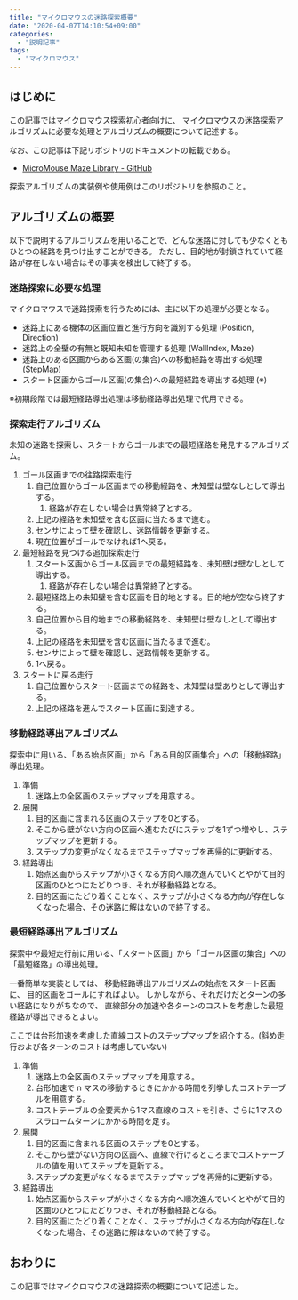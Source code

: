 ```yaml
---
title: "マイクロマウスの迷路探索概要"
date: "2020-04-07T14:10:54+09:00"
categories:
  - "説明記事"
tags:
  - "マイクロマウス"
---
```


## はじめに

この記事ではマイクロマウス探索初心者向けに、
マイクロマウスの迷路探索アルゴリズムに必要な処理とアルゴリズムの概要について記述する。

なお、この記事は下記リポジトリのドキュメントの転載である。

- [MicroMouse Maze Library - GitHub](https://github.com/kerikun11/micromouse-maze-library)

探索アルゴリズムの実装例や使用例はこのリポジトリを参照のこと。

<!--more-->

## アルゴリズムの概要

以下で説明するアルゴリズムを用いることで、どんな迷路に対しても少なくともひとつの経路を見つけ出すことができる。
ただし、目的地が封鎖されていて経路が存在しない場合はその事実を検出して終了する。

### 迷路探索に必要な処理

マイクロマウスで迷路探索を行うためには、主に以下の処理が必要となる。

- 迷路上にある機体の区画位置と進行方向を識別する処理 (Position, Direction)
- 迷路上の全壁の有無と既知未知を管理する処理 (WallIndex, Maze)
- 迷路上のある区画からある区画(の集合)への移動経路を導出する処理 (StepMap)
- スタート区画からゴール区画(の集合)への最短経路を導出する処理 (※)

※初期段階では最短経路導出処理は移動経路導出処理で代用できる。

### 探索走行アルゴリズム

未知の迷路を探索し、スタートからゴールまでの最短経路を発見するアルゴリズム。

1. ゴール区画までの往路探索走行
   1. 自己位置からゴール区画までの移動経路を、未知壁は壁なしとして導出する。
      1. 経路が存在しない場合は異常終了とする。
   2. 上記の経路を未知壁を含む区画に当たるまで進む。
   3. センサによって壁を確認し、迷路情報を更新する。
   4. 現在位置がゴールでなければ1へ戻る。
2. 最短経路を見つける追加探索走行
   1. スタート区画からゴール区画までの最短経路を、未知壁は壁なしとして導出する。
      1. 経路が存在しない場合は異常終了とする。
   2. 最短経路上の未知壁を含む区画を目的地とする。目的地が空なら終了する。
   3. 自己位置から目的地までの移動経路を、未知壁は壁なしとして導出する。
   4. 上記の経路を未知壁を含む区画に当たるまで進む。
   5. センサによって壁を確認し、迷路情報を更新する。
   6. 1へ戻る。
3. スタートに戻る走行
   1. 自己位置からスタート区画までの経路を、未知壁は壁ありとして導出する。
   2. 上記の経路を進んでスタート区画に到達する。

### 移動経路導出アルゴリズム

探索中に用いる、「ある始点区画」から「ある目的区画集合」への「移動経路」導出処理。

1. 準備
   1. 迷路上の全区画のステップマップを用意する。
2. 展開
   1. 目的区画に含まれる区画のステップを0とする。
   2. そこから壁がない方向の区画へ進むたびにステップを1ずつ増やし、ステップマップを更新する。
   3. ステップの変更がなくなるまでステップマップを再帰的に更新する。
3. 経路導出
   1. 始点区画からステップが小さくなる方向へ順次進んでいくとやがて目的区画のひとつにたどりつき、それが移動経路となる。
   2. 目的区画にたどり着くことなく、ステップが小さくなる方向が存在しなくなった場合、その迷路に解はないので終了する。

### 最短経路導出アルゴリズム

探索中や最短走行前に用いる、「スタート区画」から「ゴール区画の集合」への「最短経路」の導出処理。

一番簡単な実装としては、
移動経路導出アルゴリズムの始点をスタート区画に、
目的区画をゴールにすればよい。
しかしながら、それだけだとターンの多い経路になりがちなので、
直線部分の加速や各ターンのコストを考慮した最短経路が導出できるとよい。

ここでは台形加速を考慮した直線コストのステップマップを紹介する。(斜め走行および各ターンのコストは考慮していない)

1. 準備
   1. 迷路上の全区画のステップマップを用意する。
   2. 台形加速で n マスの移動するときにかかる時間を列挙したコストテーブルを用意する。
   3. コストテーブルの全要素から1マス直線のコストを引き、さらに1マスのスラロームターンにかかる時間を足す。
2. 展開
   1. 目的区画に含まれる区画のステップを0とする。
   2. そこから壁がない方向の区画へ、直線で行けるところまでコストテーブルの値を用いてステップを更新する。
   3. ステップの変更がなくなるまでステップマップを再帰的に更新する。
3. 経路導出
   1. 始点区画からステップが小さくなる方向へ順次進んでいくとやがて目的区画のひとつにたどりつき、それが移動経路となる。
   2. 目的区画にたどり着くことなく、ステップが小さくなる方向が存在しなくなった場合、その迷路に解はないので終了する。

## おわりに

この記事ではマイクロマウスの迷路探索の概要について記述した。
